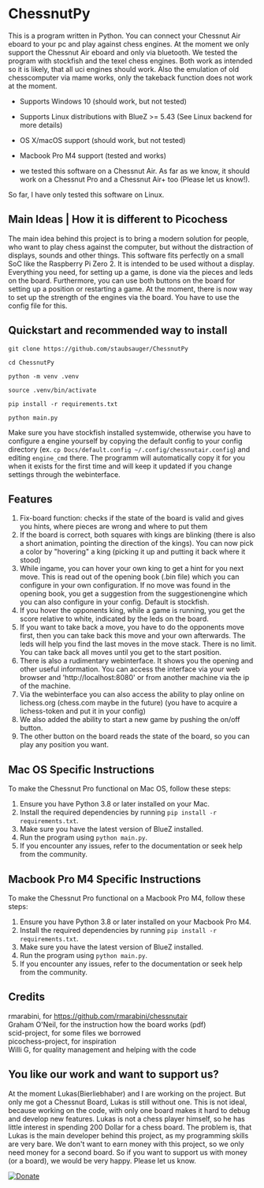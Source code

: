 # ChessnutPy
This is a program written in Python. You can connect your Chessnut Air eboard to your pc and play against chess engines.
At the moment we only support the Chessnut Air eboard and only via bluetooth. We tested the program with stockfish and 
the texel chess engines. Both work as intended so it is likely, that all uci engines should work. Also the emulation of 
old chesscomputer via mame works, only the takeback function does not work at the moment. 

 * Supports Windows 10 (should work, but not tested)
 * Supports Linux distributions with BlueZ >= 5.43 (See Linux backend for more details)
 * OS X/macOS support (should work, but not tested)
 * Macbook Pro M4 support (tested and works)

 * we tested this software on a Chessnut Air. As far as we know, it should work on a Chessnut Pro and a Chessnut Air+ too (Please let us know!). 

So far, I have only tested this software on Linux.

## Main Ideas | How it is different to Picochess
The main idea behind this project is to bring a modern solution for people, who want to play chess against the computer, 
but without the distraction of displays, sounds and other things.
This software fits perfectly on a small SoC like the Raspberry Pi Zero 2. It is intended to be used without a display. 
Everything you need, for setting up a game, is done via the pieces and leds on the board. Furthermore, you can use both 
buttons on the board for setting up a position or restarting a game. At the moment, there is now way to set up the strength
of the engines via the board. You have to use the config file for this.


## Quickstart and recommended way to install 
`git clone https://github.com/staubsauger/ChessnutPy`

`cd ChessnutPy`

`python -m venv .venv`

`source .venv/bin/activate`

`pip install -r requirements.txt`

`python main.py`

Make sure you have stockfish installed systemwide, otherwise you have to configure a engine yourself by copying the default config to your config directory (ex. `cp Docs/default.config ~/.config/chessnutair.config`) and editing `engine_cmd` there. The programm will automatically copy it for you when it exists for the first time and will keep it updated if you change settings through the webinterface.


 

## Features
 1. Fix-board function: checks if the state of the board is valid and gives you hints, where pieces are wrong and 
 where to put them
 2. If the board is correct, both squares with kings are blinking (there is also a short animation, pointing the direction of the kings). You can now pick a color by "hovering" a king (picking it 
 up and putting it back where it stood)
 3. While ingame, you can hover your own king to get a hint for you next move. This is read out of the opening book 
 (.bin file) which you can configure in your own configuration. If no move was found in the opening book, you get a 
 suggestion from the suggestionengine which you can also configure in your config. Default is stockfish.
 4. If you hover the opponents king, while a game is running, you get the score relative to white, indicated by the leds
 on the board.
 5. If you want to take back a move, you have to do the opponents move first, then you can take back this move and your
 own afterwards. The leds will help you find the last moves in the move stack. There is no limit. You can take back all
 moves until you get to the start position.
 6. There is also a rudimentary webinterface. It shows you the opening and other useful information. You can access the
interface via your web browser and 'http://localhost:8080' or from another machine via the ip of the machine.
 7. Via the webinterface you can also access the ability to play online on lichess.org (chess.com maybe in the future)
 (you have to acquire a lichess-token and put it in your config)
 8. We also added the ability to start a new game by pushing the on/off button.
 9. The other button on the board reads the state of the board, so you can play any position you want.

## Mac OS Specific Instructions

To make the Chessnut Pro functional on Mac OS, follow these steps:

1. Ensure you have Python 3.8 or later installed on your Mac.
2. Install the required dependencies by running `pip install -r requirements.txt`.
3. Make sure you have the latest version of BlueZ installed.
4. Run the program using `python main.py`.
5. If you encounter any issues, refer to the documentation or seek help from the community.

## Macbook Pro M4 Specific Instructions

To make the Chessnut Pro functional on a Macbook Pro M4, follow these steps:

1. Ensure you have Python 3.8 or later installed on your Macbook Pro M4.
2. Install the required dependencies by running `pip install -r requirements.txt`.
3. Make sure you have the latest version of BlueZ installed.
4. Run the program using `python main.py`.
5. If you encounter any issues, refer to the documentation or seek help from the community.

## Credits
 rmarabini, for https://github.com/rmarabini/chessnutair \
 Graham O'Neil, for the instruction how the board works (pdf) \
 scid-project, for some files we borrowed \
 picochess-project, for inspiration \
 Willi G, for quality management and helping with the code

## You like our work and want to support us?
At the moment Lukas(Bierliebhaber) and I are working on the project. But only me got a Chessnut Board, Lukas is still without 
one. This is not ideal, because working on the code, with only one board makes it hard to debug and develop new features. 
Lukas is not a chess player himself, so he has little interest in spending 200 Dollar for a chess board. The problem is, that 
Lukas is the main developer behind this project, as my programming skills are very bare.
We don't want to earn money with this project, so we only need money for a second board. 
So if you want to support us with money (or a board), we would be very happy. Please let us know.

[![Donate](https://img.shields.io/badge/Donate-PayPal-green.svg)](https://www.paypal.com/donate?campaign_id=8ZAT9JBLDMNDY)

